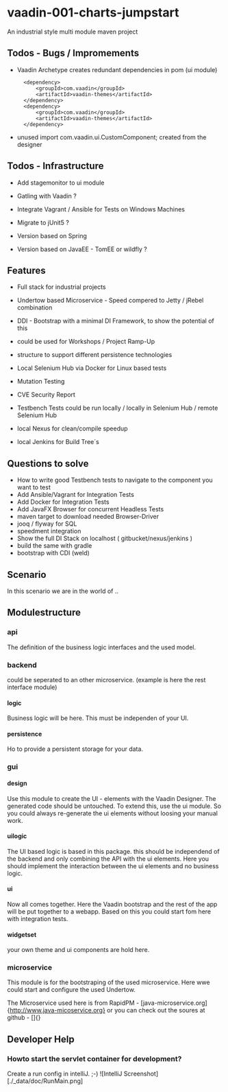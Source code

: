 # vaadin-001-charts-jumpstart
An industrial style multi module maven project


## Todos - Bugs / Impromements
+ Vaadin Archetype creates redundant dependencies in pom (ui module)

        <dependency>
            <groupId>com.vaadin</groupId>
            <artifactId>vaadin-themes</artifactId>
        </dependency>
        <dependency>
            <groupId>com.vaadin</groupId>
            <artifactId>vaadin-themes</artifactId>
        </dependency>

+ unused import com.vaadin.ui.CustomComponent; created from the designer

## Todos - Infrastructure
+ Add stagemonitor to ui module
+ Gatling with Vaadin ?
+ Integrate Vagrant / Ansible for Tests on Windows Machines
+ Migrate to jUnit5 ?

+ Version based on Spring
+ Version based on JavaEE - TomEE or wildfly ?



## Features
+ Full stack for industrial projects
+ Undertow based Microservice - Speed compered to Jetty / jRebel combination
+ DDI - Bootstrap with a minimal DI Framework, to show the potential of this
+ could be used for Workshops / Project Ramp-Up
+ structure to support different persistence technologies
+ Local Selenium Hub via Docker for Linux based tests
+ Mutation Testing
+ CVE Security Report
+ Testbench Tests could be run locally / locally in Selenium Hub / remote Selenium Hub

+ local Nexus for clean/compile speedup
+ local Jenkins for Build Tree´s



## Questions to solve
+ How to write good Testbench tests to navigate to the component you want to test
+ Add Ansible/Vagrant for Integration Tests
+ Add Docker for Integration Tests
+ Add JavaFX Browser for concurrent Headless Tests
+ maven target to download needed Browser-Driver
+ jooq / flyway for SQL
+ speedment integration 
+ Show the full DI Stack on localhost ( gitbucket/nexus/jenkins )
+ build the same with gradle
+ bootstrap with CDI (weld)




## Scenario
In this scenario we are in the world of ..  

## Modulestructure

### api
The definition of the business logic interfaces and the used model.


### backend
could be seperated to an other microservice. (example is here the rest interface module)
 
#### logic
Business logic will be here. This must be independen of your UI.

#### persistence
Ho to provide a persistent storage for your data.


### gui
#### design
Use this module to create the UI - elements with the Vaadin Designer.
The generated code should be untouched. To extend this, use the ui module.
So you could always re-generate the ui elements without loosing your manual work.


#### uilogic
The UI based logic is based in this package. this should be independend of the backend and 
 only combining the API with the ui elements. Here you should implement 
 the interaction between the ui elements and no business logic.

#### ui
Now all comes together. Here the Vaadin bootstrap and the rest of the app will be 
put together to a webapp. Based on this you could start fom here with integration tests.

#### widgetset
your own theme and ui components are hold here.


### microservice
This module is for the bootstraping of the used microservice.
Here wwe could start and configure the used Undertow.

The Microservice used here is from RapidPM - [java-microservice.org]{http://www.java-micoservice.org}
or you can check out the soures at github - []{}

## Developer Help

### Howto start the servlet container for development?
Create a run config in intelliJ. ;-)
![IntelliJ Screenshot][./_data/doc/RunMain.png]
